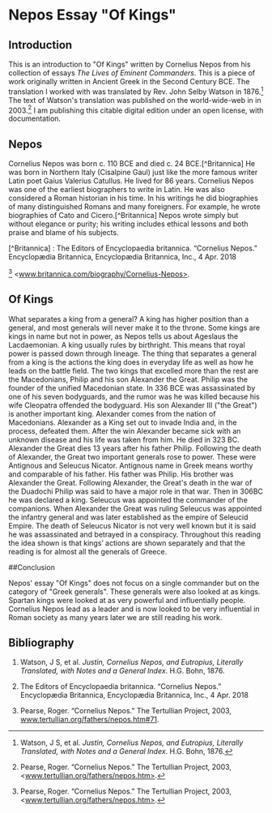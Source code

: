 # Nepos Essay "Of Kings"

## Introduction

This is an introduction to "Of Kings" written by Cornelius Nepos from his collection of essays *The Lives of Eminent Commanders*.  This is a piece of work originally written in Ancient Greek in the Second Century BCE. The translation I worked with was translated by Rev. John Selby Watson in 1876.[^Watson] The text of Watson's translation was published on the world-wide-web in  in 2003.[^Online] I am publishing this citable digital edition under an open license, with documentation.

[^Watson]: Watson, J S, et al. *Justin, Cornelius Nepos, and Eutropius, Literally Translated, with Notes and a General Index*. H.G. Bohn, 1876.

[^Online]: Pearse, Roger. “Cornelius Nepos.” The Tertullian Project, 2003, <www.tertullian.org/fathers/nepos.htm>.

## Nepos

Cornelius Nepos was born c. 110 BCE and died c. 24 BCE.[^Britannica]  He was born in Northern Italy (Cisalpine Gaul) just like the more famous writer Latin poet Gaius Valerius Catullus.  He lived for 86 years.  Cornelius Nepos was one of the earliest biographers to write in Latin.  He was also considered a Roman historian in his time.  In his writings he did biographies of many distinguished Romans and many foreigners.  For example, he wrote biographies of Cato and Cicero.[^Britannica]  Nepos wrote simply but without elegance or purity; his writing includes ethical lessons and both praise and blame of his subjects.

[^Britannica] : The Editors of Encyclopaedia britannica. “Cornelius Nepos.” Encyclopædia Britannica, Encyclopædia Britannica, Inc., 4 Apr. 2018

[^Online] <www.britannica.com/biography/Cornelius-Nepos>.

## Of Kings

What separates a king from a general?  A king has higher position than a general, and most generals will never make it to the throne.  Some kings are kings in name but not in power, as Nepos tells us about Ageslaus the Lacdaemonian.  A king usually rules by birthright. This means that royal power is passed down through lineage. The thing that separates a general from a king is the actions the king does in everyday life as well as how he leads on the battle field.  The two kings that excelled more than the rest are the Macedonians, Philip and his son Alexander the Great. Philip was the founder of the unified Macedonian state.  In 336 BCE was assassinated by one of his seven bodyguards, and the rumor was he was killed because his wife Cleopatra offended the bodyguard.  His son Alexander III ("the Great") is another important king.  Alexander comes from the nation of Macedonians.  Alexander as a King set out to invade India and, in the process, defeated them.  After the win Alexander became sick with an unknown disease and his life was taken from him.  He died in 323 BC.  Alexander the Great dies 13 years after his father Philip.  Following the death of Alexander, the Great two important generals rose to power.  These were Antignous and Seleucus Nicator.  Antignous name in Greek means worthy and comparable of his father.  His father was Philip.  His brother was Alexander the Great.  Following Alexander, the Great's death in the war of the Duadochi Philip was said to have a major role in that war.  Then in 306BC he was declared a king.  Seleucus was appointed the commander of the companions.  When Alexander the Great was ruling Seleucus was appointed the infantry general and was later established as the empire of Seleucid Empire.  The death of Seleucus Nicator is not very well known but it is said he was assassinated and betrayed in a conspiracy.  Throughout this reading the idea shown is that kings’ actions are shown separately and that the reading is for almost all the generals of Greece.  

##Conclusion

Nepos' essay "Of Kings" does not focus on a single commander but on the category of "Greek generals".  These generals were also looked at as kings. Spartan kings were looked at as very powerful and influentially people.  Cornelius Nepos lead as a leader and is now looked to be very influential in Roman society as many years later we are still reading his work.    

## Bibliography

1. Watson, J S, et al. *Justin, Cornelius Nepos, and Eutropius, Literally Translated, with Notes and a General Index*. H.G. Bohn, 1876.

1.  The Editors of Encyclopaedia britannica. “Cornelius Nepos.” Encyclopædia Britannica, Encyclopædia Britannica,
Inc., 4 Apr. 2018

1. Pearse, Roger. “Cornelius Nepos.” The Tertullian Project, 2003, www.tertullian.org/fathers/nepos.htm#71.
